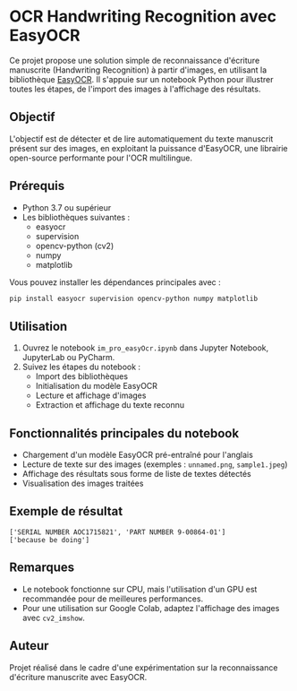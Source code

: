 # OCR Handwriting Recognition avec EasyOCR

Ce projet propose une solution simple de reconnaissance d'écriture manuscrite (Handwriting Recognition) à partir d'images, en utilisant la bibliothèque [EasyOCR](https://github.com/JaidedAI/EasyOCR). Il s'appuie sur un notebook Python pour illustrer toutes les étapes, de l'import des images à l'affichage des résultats.

## Objectif
L'objectif est de détecter et de lire automatiquement du texte manuscrit présent sur des images, en exploitant la puissance d'EasyOCR, une librairie open-source performante pour l'OCR multilingue.

## Prérequis
- Python 3.7 ou supérieur
- Les bibliothèques suivantes :
  - easyocr
  - supervision
  - opencv-python (cv2)
  - numpy
  - matplotlib

Vous pouvez installer les dépendances principales avec :
```bash
pip install easyocr supervision opencv-python numpy matplotlib
```

## Utilisation
1. Ouvrez le notebook `im_pro_easyOcr.ipynb` dans Jupyter Notebook, JupyterLab ou PyCharm.
2. Suivez les étapes du notebook :
   - Import des bibliothèques
   - Initialisation du modèle EasyOCR
   - Lecture et affichage d'images
   - Extraction et affichage du texte reconnu

## Fonctionnalités principales du notebook
- Chargement d'un modèle EasyOCR pré-entraîné pour l'anglais
- Lecture de texte sur des images (exemples : `unnamed.png`, `sample1.jpeg`)
- Affichage des résultats sous forme de liste de textes détectés
- Visualisation des images traitées

## Exemple de résultat
```
['SERIAL NUMBER AOC1715821', 'PART NUMBER 9-00864-01']
['because be doing']
```

## Remarques
- Le notebook fonctionne sur CPU, mais l'utilisation d'un GPU est recommandée pour de meilleures performances.
- Pour une utilisation sur Google Colab, adaptez l'affichage des images avec `cv2_imshow`.

## Auteur
Projet réalisé dans le cadre d'une expérimentation sur la reconnaissance d'écriture manuscrite avec EasyOCR. 